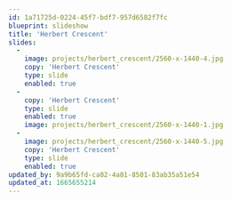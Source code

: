 ```yaml
---
id: 1a71725d-0224-45f7-bdf7-957d6582f7fc
blueprint: slideshow
title: 'Herbert Crescent'
slides:
  -
    image: projects/herbert_crescent/2560-x-1440-4.jpg
    copy: 'Herbert Crescent'
    type: slide
    enabled: true
  -
    copy: 'Herbert Crescent'
    type: slide
    enabled: true
    image: projects/herbert_crescent/2560-x-1440-1.jpg
  -
    image: projects/herbert_crescent/2560-x-1440-5.jpg
    copy: 'Herbert Crescent'
    type: slide
    enabled: true
updated_by: 9a9b65fd-ca02-4a81-8501-83ab35a51e54
updated_at: 1665655214
---
```

